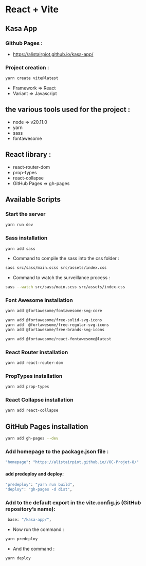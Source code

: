 # React + Vite

## Kasa App

### Github Pages :

-   https://alistairpiot.github.io/kasa-app/

### Project creation :

```bash
yarn create vite@latest
```

-   Framework => React
-   Variant => Javascript

## the various tools used for the project :

-   node => v20.11.0
-   yarn
-   sass
-   fontawesome

## React library :

-   react-router-dom
-   prop-types
-   react-collapse
-   GitHub Pages => gh-pages

## Available Scripts

### Start the server

```bash
yarn run dev
```

### Sass installation

```bash
yarn add sass
```

-   Command to compile the sass into the css folder :

```bash
sass src/sass/main.scss src/assets/index.css
```

-   Command to watch the surveillance process :

```bash
sass --watch src/sass/main.scss src/assets/index.css
```

### Font Awesome installation

```bash
yarn add @fortawesome/fontawesome-svg-core
```

```bash
yarn add @fortawesome/free-solid-svg-icons
yarn add  @fortawesome/free-regular-svg-icons
yarn add @fortawesome/free-brands-svg-icons
```

```bash
yarn add @fortawesome/react-fontawesome@latest
```

### React Router installation

```bash
yarn add react-router-dom
```

### PropTypes installation

```bash
yarn add prop-types
```

### React Collapse installation

```bash
yarn add react-collapse
```

## GitHub Pages installation

```bash
yarn add gh-pages --dev
```

### Add homepage to the package.json file :

```bash
"homepage": "https://alistairpiot.github.io//OC-Projet-8/"
```

#### add predeploy and deploy:

```bash
"predeploy": "yarn run build",
"deploy": "gh-pages -d dist",
```

### Add to the default export in the vite.config.js (GitHub repository’s name):

```bash
 base: "/kasa-app/",
```

-   Now run the command :

```bash
yarn predeploy
```

-   And the command :

```bash
yarn deploy
```
